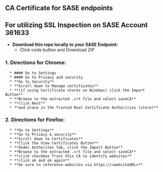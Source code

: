 ## CA Certificate for SASE endpoints 
    
## For utilizing SSL Inspection on SASE Account 361633
   * **Download this repo locally to your SASE Endpoint:**
      - Click code button and Download ZIP
      
   
   ### 1. Directions for Chrome:
      * #### Go to Settings
      * #### Go to Privacy and security
      * **Go to Security**
      * **Scroll down to Manage certificates**
      * **(if using Certificate stores on Windows) click the Import Button**
      * **Browse to the extracted .crt file and select saseCA**
      * **click Next**
      * **and place in the Trusted Root Certificate Authorities (store)**
   
   ### 2. Directions for Firefox:

      * **Go to Settings**
      * **Go to Privacy & security**
      * **Scroll down to Certificates**
      * **Click the View Certificates Button**
      * **Under Authorites Tab, click the Import Button**
      * **Browse to the extracted .crt file and select saseCA**
      * **click checkbox Trust this CA to identify websites**
      * **click ok and ok again**
      * **be sure to reference websites via https://<websiteURL>** 